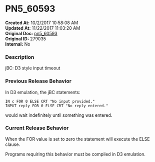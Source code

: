 # PN5_60593

**Created At:** 10/2/2017 10:58:08 AM  
**Updated At:** 11/22/2017 11:03:20 AM  
**Original Doc:** [pn5_60593](https://docs.jbase.com/36526-5-6-2-release-notes/pn5_60593)  
**Original ID:** 279035  
**Internal:** No  


### Description

jBC: D3 style input timeout



### Previous Release Behavior

In D3 emulation, the jBC statements:

```
IN c FOR 0 ELSE CRT "No input provided."
INPUT reply FOR 0 ELSE CRT "No reply entered."
```

would wait indefinitely until something was entered.



### Current Release Behavior

When the FOR value is set to zero the statement will execute the ELSE clause.

Programs requiring this behavior must be compiled in D3 emulation.
